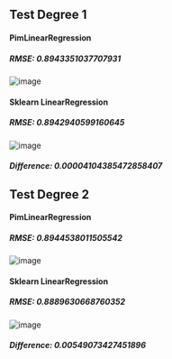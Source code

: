 Test Degree 1
---------
#### PimLinearRegression
##### RMSE: 0.8943351037707931
![image](https://user-images.githubusercontent.com/66504341/109370955-e634dc80-78e5-11eb-9f8a-8daca5f4e515.png)

#### Sklearn LinearRegression
##### RMSE: 0.8942940599160645
![image](https://user-images.githubusercontent.com/66504341/109370977-095f8c00-78e6-11eb-967a-598face246f0.png)

##### Difference: 0.00004104385472858407

Test Degree 2
--------
#### PimLinearRegression
##### RMSE: 0.8944538011505542
![image](https://user-images.githubusercontent.com/66504341/110205741-36e79f00-7ebd-11eb-9196-3b8cd6b1c3e6.png)

#### Sklearn LinearRegression
##### RMSE: 0.8889630668760352
![image](https://user-images.githubusercontent.com/66504341/110205746-3bac5300-7ebd-11eb-8ea7-03b7112adb97.png)

##### Difference: 0.00549073427451896

